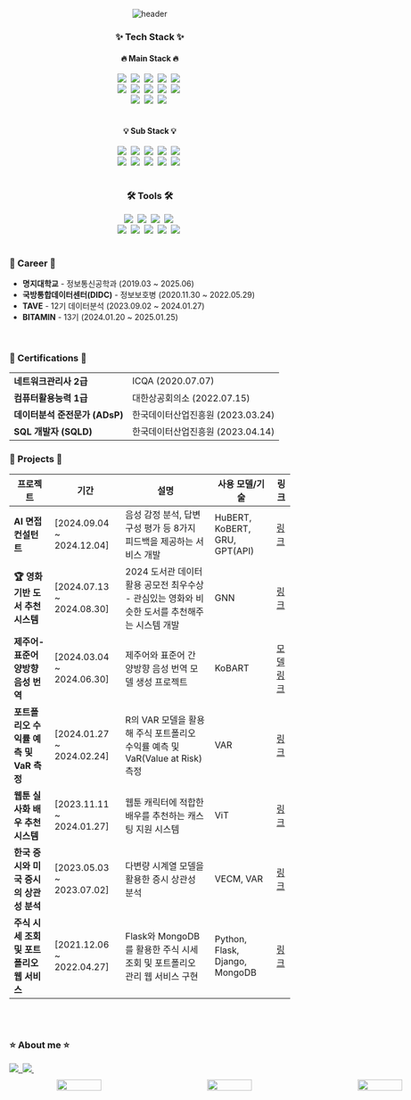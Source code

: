 <div align="center">

![header](https://capsule-render.vercel.app/api?type=waving&color=auto&height=300&section=header&text=Mae%20Seok&fontSize=90)  


<h3 align="center">✨ Tech Stack ✨</h3>

<!-- Main Stack -->
<h4 align="center">🔥 Main Stack 🔥</h4>
<div align="center">
  <img src="https://img.shields.io/badge/python-3670A0?style=for-the-badge&logo=python&logoColor=ffdd54" />&nbsp;
  <img src="https://img.shields.io/badge/r-276DC3?style=for-the-badge&logo=r&logoColor=white" />&nbsp;
  <img src="https://img.shields.io/badge/pandas-150458?style=for-the-badge&logo=pandas&logoColor=white" />&nbsp;
  <img src="https://img.shields.io/badge/numpy-4d77cf?style=for-the-badge&logo=numpy&logoColor=white" />&nbsp;
  <img src="https://img.shields.io/badge/opencv-11557C?style=for-the-badge&logo=opencv&logoColor=white" />&nbsp;
  <br>
  <img src="https://img.shields.io/badge/tensorflow-FF6F00?style=for-the-badge&logo=tensorflow&logoColor=white" />&nbsp;
  <img src="https://img.shields.io/badge/keras-D00000?style=for-the-badge&logo=keras&logoColor=white" />&nbsp;
  <img src="https://img.shields.io/badge/pytorch-EE4C2C?style=for-the-badge&logo=pytorch&logoColor=white" />&nbsp;
  <img src="https://img.shields.io/badge/matplotlib-336699?style=for-the-badge&logo=matplotlib&logoColor=white" />&nbsp;
  <img src="https://img.shields.io/badge/seaborn-39A6DF?style=for-the-badge&logoColor=white" />&nbsp;
  <br>
  <img src="https://img.shields.io/badge/plotly-3F4F75?style=for-the-badge&logo=plotly&logoColor=white" />&nbsp;
  <img src="https://img.shields.io/badge/scikit--learn-F7931E?style=for-the-badge&logo=scikit-learn&logoColor=white" />&nbsp;
  <img src="https://img.shields.io/badge/statsmodels-0062C7?style=for-the-badge&logoColor=white" />&nbsp;
</div>

<br>

<!-- Sub Stack -->
<h4 align="center">💡 Sub Stack 💡</h4>
<div align="center">
  <img src="https://img.shields.io/badge/c-A8B9CC?style=for-the-badge&logo=c&logoColor=white" />&nbsp;
  <img src="https://img.shields.io/badge/java-007396?style=for-the-badge&logo=java&logoColor=white" />&nbsp;
  <img src="https://img.shields.io/badge/javascript-F7DF1E?style=for-the-badge&logo=javascript&logoColor=black" />&nbsp;
  <img src="https://img.shields.io/badge/flask-000000?style=for-the-badge&logo=flask&logoColor=white" />&nbsp;
  <img src="https://img.shields.io/badge/django-092E20?style=for-the-badge&logo=django&logoColor=white" />&nbsp;
  <br>
  <img src="https://img.shields.io/badge/html5-E34F26?style=for-the-badge&logo=html5&logoColor=white" />&nbsp;
  <img src="https://img.shields.io/badge/css3-1572B6?style=for-the-badge&logo=css3&logoColor=white" />&nbsp;
  <img src="https://img.shields.io/badge/react-61DAFB?style=for-the-badge&logo=react&logoColor=black" />&nbsp;
  <img src="https://img.shields.io/badge/linux-FCC624?style=for-the-badge&logo=linux&logoColor=black" />&nbsp;
  <img src="https://img.shields.io/badge/mysql-4479A1?style=for-the-badge&logo=mysql&logoColor=white" />&nbsp;
</div>

<br>

<h3 align="center">🛠 Tools 🛠</h3>
<div align="center">
  <img src="https://img.shields.io/badge/git-F05033.svg?style=for-the-badge&logo=git&logoColor=white" />&nbsp
  <img src="https://img.shields.io/badge/github-181717.svg?style=for-the-badge&logo=github&logoColor=white" />&nbsp
  <img src="https://img.shields.io/badge/Notion-F3F3F3.svg?style=for-the-badge&logo=notion&logoColor=black" />&nbsp
  <img src="https://img.shields.io/badge/miricanvas-03C75A.svg?style=for-the-badge&logo=canvas&logoColor=white" />&nbsp
</div>

<div align="center">
  <img src="https://img.shields.io/badge/anaconda-44A833?style=for-the-badge&logo=anaconda&logoColor=white" />&nbsp;
  <img src="https://img.shields.io/badge/kaggle-20BEFF?style=for-the-badge&logo=kaggle&logoColor=white" />&nbsp;
  <img src="https://img.shields.io/badge/colab-F9AB00?style=for-the-badge&logo=googlecolab&logoColor=white" />&nbsp;
  <img src="https://img.shields.io/badge/VSCode-2C2C32.svg?style=for-the-badge&logo=visual-studio-code&logoColor=22ABF3" />&nbsp
  <img src="https://img.shields.io/badge/jupyter-2C2C32.svg?style=for-the-badge&logo=jupyter&logoColor=F37726" />&nbsp
<!--   <img src="https://img.shields.io/badge/Colab-2C2C32.svg?style=for-the-badge&logo=googlecolab&logoColor=F9AB00" />&nbsp -->
</div>

<br>

<!-- Career -->
<h3 align="left">💼 Career 💼</h3>
<div align="left">
  <ul>
    <li><strong>명지대학교</strong> - 정보통신공학과 (2019.03 ~ 2025.06)<br></li>
    <li><strong>국방통합데이터센터(DIDC)</strong> - 정보보호병 (2020.11.30 ~ 2022.05.29)<br></li>
    <li><strong>TAVE</strong> - 12기 데이터분석 (2023.09.02 ~ 2024.01.27)<br></li>
    <li><strong>BITAMIN</strong> - 13기 (2024.01.20 ~ 2025.01.25)<br></li>
  </ul>
</div>

<br>
<!-- Certifications -->
<h3 align="left">📜 Certifications 📜</h3>
<table style="width: 100%; margin-left: 0; text-align: left;">
  <tr>
    <td><strong>네트워크관리사 2급</strong></td>
    <td>ICQA (2020.07.07)</td>
  </tr>
  <tr>
    <td><strong>컴퓨터활용능력 1급</strong></td>
    <td>대한상공회의소 (2022.07.15)</td>
  </tr>
  <tr>
    <td><strong>데이터분석 준전문가 (ADsP)</strong></td>
    <td>한국데이터산업진흥원 (2023.03.24)</td>
  </tr>
  <tr>
    <td><strong>SQL 개발자 (SQLD)</strong></td>
    <td>한국데이터산업진흥원 (2023.04.14)</td>
  </tr>
</table>


<!-- Projects -->
<h3 align="left">📂 Projects 📂</h3>
<table>
  <thead>
    <tr>
      <th>프로젝트</th>
      <th>기간</th>
      <th>설명</th>
      <th>사용 모델/기술</th>
      <th>링크     </th>
    </tr>
  </thead>
  <tbody>
    <tr>
      <td><strong>AI 면접 컨설턴트</strong></td>
      <td>[2024.09.04 ~ 2024.12.04]</td>
      <td>음성 감정 분석, 답변 구성 평가 등 8가지 피드백을 제공하는 서비스 개발</td>
      <td>HuBERT, KoBERT, GRU, GPT(API)</td>
      <td><a href="https://github.com/maeseok/AI-Interview-consultant">링크</a></td>
    </tr>
    <tr>
      <td><strong>🏆 영화 기반 도서 추천 시스템</strong></td>
      <td>[2024.07.13 ~ 2024.08.30]</td>
      <td>2024 도서관 데이터 활용 공모전 최우수상 - 관심있는 영화와 비슷한 도서를 추천해주는 시스템 개발</td>
      <td>GNN</td>
      <td><a href="https://github.com/maeseok/Movie-based-Book-Recommendation-System">링크</a></td>
    </tr>
    <tr>
      <td><strong>제주어-표준어 양방향 음성 번역</strong></td>
      <td>[2024.03.04 ~ 2024.06.30]</td>
      <td>제주어와 표준어 간 양방향 음성 번역 모델 생성 프로젝트</td>
      <td>KoBART</td>
      <td>
        <a href="https://huggingface.co/Junhoee/Kobart-Jeju-translation">모델</a><br>
        <a href="https://github.com/maeseok/Jeju_Translation.github.io">링크</a>
      </td>
    </tr>
    <tr>
      <td><strong>포트폴리오 수익률 예측 및 VaR 측정</strong></td>
      <td>[2024.01.27 ~ 2024.02.24]</td>
      <td>R의 VAR 모델을 활용해 주식 포트폴리오 수익률 예측 및 VaR(Value at Risk) 측정</td>
      <td>VAR</td>
      <td><a href="https://blog.naver.com/mae_seok/223373229427">링크</a></td>
    </tr>
    <tr>
      <td><strong>웹툰 실사화 배우 추천 시스템</strong></td>
      <td>[2023.11.11 ~ 2024.01.27]</td>
      <td>웹툰 캐릭터에 적합한 배우를 추천하는 캐스팅 지원 시스템</td>
      <td>ViT</td>
      <td><a href="https://github.com/maeseok/Webtoon-live-action-actor-recommendation-system">링크</a></td>
    </tr>
    <tr>
      <td><strong>한국 증시와 미국 증시의 상관성 분석</strong></td>
      <td>[2023.05.03 ~ 2023.07.02]</td>
      <td>다변량 시계열 모델을 활용한 증시 상관성 분석</td>
      <td>VECM, VAR</td>
      <td><a href="https://github.com/maeseok/Data-toyproject">링크</a></td>
    </tr>
    <tr>
      <td><strong>주식 시세 조회 및 포트폴리오 웹 서비스</strong></td>
      <td>[2021.12.06 ~ 2022.04.27]</td>
      <td>Flask와 MongoDB를 활용한 주식 시세 조회 및 포트폴리오 관리 웹 서비스 구현</td>
      <td>Python, Flask, Django, MongoDB</td>
      <td><a href="https://github.com/maeseok/Finacne_portfolio_service">링크</a></td>
    </tr>
  </tbody>
</table>

<br>
<br>

<!-- About Me -->
<h3 align="left">⭐ About me ⭐</h3>

<!-- Contact -->
<div align="left" style="margin-bottom: 10px;">
  <a href="mailto:gudtjr3638@mju.ac.kr">
    <img src="https://img.shields.io/badge/gudtjr3638@mju.ac.kr-0078D4?style=for-the-badge&logo=microsoftoutlook&logoColor=white" />&nbsp;
  </a>
  <a href="https://blog.naver.com/mae_seok">
    <img src="https://img.shields.io/badge/BLOG-03C75A?style=for-the-badge&logo=naver&logoColor=white" />&nbsp;
  </a>
</div>

<!-- GitHub Stats, Languages, BOJ Badge in One Row -->
<div style="display: flex; justify-content: flex-start; align-items: center; gap: 20px;">
  <!-- GitHub Stats -->
  <img src="https://github-readme-stats.vercel.app/api?username=maeseok&show_icons=true&theme=default" style="width: 32%; min-width: 250px; height: auto;" />

  <!-- Most Used Languages -->
  <img src="https://github-readme-stats.vercel.app/api/top-langs/?username=maeseok&layout=compact&langs_count=4&theme=default" style="width: 32%; min-width: 250px; height: auto;" />

  <!-- BOJ Badge -->
  <img src="http://mazassumnida.wtf/api/v2/generate_badge?boj=hs1144" style="width: 32%; min-width: 250px; height: auto;" />
</div>
